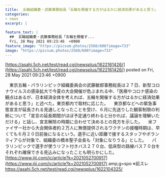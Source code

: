 ```yaml
---
title:  五輪組織委・武藤事務総長「五輪を開催する方がはるかに経済効果があると思う」 ★2  
categories:
- news
excerpt: |
  
feature_text: |
  ##  五輪組織委・武藤事務総長「五輪を開催す...
  Fri, 28 May 2021 09:23:46  +0900
feature_image: "https://picsum.photos/2560/600?image=733"
image: "https://picsum.photos/2560/600?image=733"
---
```


[https://asahi.5ch.net/test/read.cgi/newsplus/1622161426/](https://asahi.5ch.net/test/read.cgi/newsplus/1622161426/)
posted on Fri, 28 May 2021 09:23:46  +0900

<!--more-->

　東京五輪・パラリンピック組織委員会の武藤敏郎事務総長は２７日、新型コロナウイルスの感染拡大で今夏の大会開催が危ぶまれる中、「医療やコロナ感染の観点はあるが、日本経済全体を考えれば、五輪を開催する方がはるかに経済効果があると思う」と述べた。東京都内で取材に応じた。 　東京都などへの緊急事態宣言が延長される見通しとなったことを受け、６月に先送りした観客制限の判断について「宣言の延長期間がほぼ予定通り終わると分かれば、議論を理解いただける」と話し、宣言解除の時期に合わせて決めるとの見方を示した。 　米ファイザー社から大会関係者約２万人に無償提供されるワクチンの接種時期は、早くても６月２０日前後になるという。選手に近い距離で接するスタッフやボランティアらが対象で、組織委の橋本聖子会長も「対象になりうる」とした。 　パラリンピックで選手が使うリフト付きバス２７０台、低床型の路線バス７０台をそれぞれ確保できる見込みになったことも明らかにした。 [https://www.jiji.com/jc/article?k=2021052700917](https://www.jiji.com/jc/article?k=2021052700917) amp;g=spo ※前スレ https://asahi.5ch.net/test/read.cgi/newsplus/1622104325/
